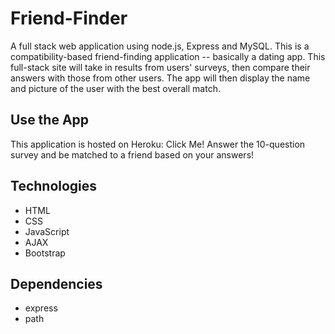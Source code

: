 # Friend-Finder
A full stack web application using node.js, Express and MySQL. This is a compatibility-based friend-finding application -- basically a dating app. This full-stack site will take in results from users' surveys, then compare their answers with those from other users. The app will then display the name and picture of the user with the best overall match.

## Use the App
This application is hosted on Heroku: Click Me! Answer the 10-question survey and be matched to a friend based on your answers!

## Technologies
- HTML 
- CSS 
- JavaScript 
- AJAX 
- Bootstrap 

## Dependencies
- express 
- path

